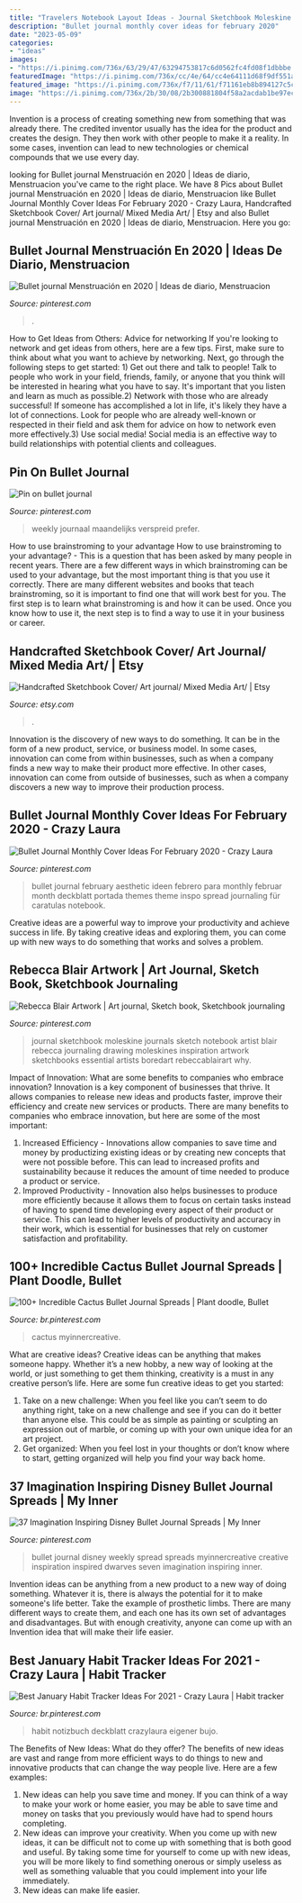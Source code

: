 ```yaml
---
title: "Travelers Notebook Layout Ideas - Journal Sketchbook Moleskine Journals Sketch Notebook Artist Blair Rebecca Journaling Drawing Moleskines Inspiration Artwork Sketchbooks Essential Artists Boredart Rebeccablairart Why"
description: "Bullet journal monthly cover ideas for february 2020"
date: "2023-05-09"
categories:
- "ideas"
images:
- "https://i.pinimg.com/736x/63/29/47/63294753817c6d0562fc4fd08f1dbbbe.jpg"
featuredImage: "https://i.pinimg.com/736x/cc/4e/64/cc4e64111d68f9df551abd5baced40e9.jpg"
featured_image: "https://i.pinimg.com/736x/f7/11/61/f71161eb8b894127c5c95396809c73df.jpg"
image: "https://i.pinimg.com/736x/2b/30/08/2b300881804f58a2acdab1be97ecd305.jpg"
---
```



Invention is a process of creating something new from something that was already there. The credited inventor usually has the idea for the product and creates the design. They then work with other people to make it a reality. In some cases, invention can lead to new technologies or chemical compounds that we use every day.

	

		
looking for Bullet journal Menstruación en 2020 | Ideas de diario, Menstruacion you've came to the right place. We have 8 Pics about Bullet journal Menstruación en 2020 | Ideas de diario, Menstruacion like Bullet Journal Monthly Cover Ideas For February 2020 - Crazy Laura, Handcrafted Sketchbook Cover/ Art journal/ Mixed Media Art/ | Etsy and also Bullet journal Menstruación en 2020 | Ideas de diario, Menstruacion. Here you go:
		
    
## Bullet Journal Menstruación En 2020 | Ideas De Diario, Menstruacion

<img loading=lazy src="https://i.pinimg.com/736x/f7/11/61/f71161eb8b894127c5c95396809c73df.jpg" onerror="this.onerror=null;this.src='https://tse4.mm.bing.net/th?id=OIP.jbXF6klhJoVHmPfrzwqz2gHaJN&amp;pid=15.1';" alt="Bullet journal Menstruación en 2020 | Ideas de diario, Menstruacion">

_Source: pinterest.com_

>. 

	

How to Get Ideas from Others: Advice for networking
If you're looking to network and get ideas from others, here are a few tips. First, make sure to think about what you want to achieve by networking. Next, go through the following steps to get started: 1) Get out there and talk to people! Talk to people who work in your field, friends, family, or anyone that you think will be interested in hearing what you have to say. It's important that you listen and learn as much as possible.2) Network with those who are already successful! If someone has accomplished a lot in life, it's likely they have a lot of connections. Look for people who are already well-known or respected in their field and ask them for advice on how to network even more effectively.3) Use social media! Social media is an effective way to build relationships with potential clients and colleagues.

    
## Pin On Bullet Journal

<img loading=lazy src="https://i.pinimg.com/736x/cc/4e/64/cc4e64111d68f9df551abd5baced40e9.jpg" onerror="this.onerror=null;this.src='https://tse1.mm.bing.net/th?id=OIP.oX-bO4rrom_L8s9e_MobzgHaHa&amp;pid=15.1';" alt="Pin on bullet journal">

_Source: pinterest.com_

>weekly journaal maandelijks verspreid prefer. 

	

How to use brainstroming to your advantage
How to use brainstroming to your advantage? - This is a question that has been asked by many people in recent years. There are a few different ways in which brainstroming can be used to your advantage, but the most important thing is that you use it correctly. There are many different websites and books that teach brainstroming, so it is important to find one that will work best for you. The first step is to learn what brainstroming is and how it can be used. Once you know how to use it, the next step is to find a way to use it in your business or career.

    
## Handcrafted Sketchbook Cover/ Art Journal/ Mixed Media Art/ | Etsy

<img loading=lazy src="https://i.etsystatic.com/18871255/r/il/f8b68e/2425557363/il_794xN.2425557363_be9v.jpg" onerror="this.onerror=null;this.src='https://tse2.mm.bing.net/th?id=OIP.6pHQc5Att56iR1BNCc576AHaJ4&amp;pid=15.1';" alt="Handcrafted Sketchbook Cover/ Art journal/ Mixed Media Art/ | Etsy">

_Source: etsy.com_

>. 

	

Innovation is the discovery of new ways to do something. It can be in the form of a new product, service, or business model. In some cases, innovation can come from within businesses, such as when a company finds a new way to make their product more effective. In other cases, innovation can come from outside of businesses, such as when a company discovers a new way to improve their production process.

    
## Bullet Journal Monthly Cover Ideas For February 2020 - Crazy Laura

<img loading=lazy src="https://i.pinimg.com/736x/2b/30/08/2b300881804f58a2acdab1be97ecd305.jpg" onerror="this.onerror=null;this.src='https://tse3.mm.bing.net/th?id=OIP.m6UhKuVB6eXfSOq4cu9MvQHaLH&amp;pid=15.1';" alt="Bullet Journal Monthly Cover Ideas For February 2020 - Crazy Laura">

_Source: pinterest.com_

>bullet journal february aesthetic ideen febrero para monthly februar month deckblatt portada themes theme inspo spread journaling für caratulas notebook. 

	

Creative ideas are a powerful way to improve your productivity and achieve success in life. By taking creative ideas and exploring them, you can come up with new ways to do something that works and solves a problem.

    
## Rebecca Blair Artwork | Art Journal, Sketch Book, Sketchbook Journaling

<img loading=lazy src="https://i.pinimg.com/736x/c1/a6/be/c1a6be1165e3637d4acaa04901223bb0--moleskine-art-sketchbook-ideas.jpg" onerror="this.onerror=null;this.src='https://tse2.mm.bing.net/th?id=OIP.P2aLXY5TCbpz3xDVROpp2gHaFj&amp;pid=15.1';" alt="Rebecca Blair Artwork | Art journal, Sketch book, Sketchbook journaling">

_Source: pinterest.com_

>journal sketchbook moleskine journals sketch notebook artist blair rebecca journaling drawing moleskines inspiration artwork sketchbooks essential artists boredart rebeccablairart why. 

	

Impact of Innovation: What are some benefits to companies who embrace innovation?
Innovation is a key component of businesses that thrive. It allows companies to release new ideas and products faster, improve their efficiency and create new services or products. There are many benefits to companies who embrace innovation, but here are some of the most important: 
1. Increased Efficiency - Innovations allow companies to save time and money by productizing existing ideas or by creating new concepts that were not possible before. This can lead to increased profits and sustainability because it reduces the amount of time needed to produce a product or service. 
2. Improved Productivity - Innovation also helps businesses to produce more efficiently because it allows them to focus on certain tasks instead of having to spend time developing every aspect of their product or service. This can lead to higher levels of productivity and accuracy in their work, which is essential for businesses that rely on customer satisfaction and profitability.

    
## 100+ Incredible Cactus Bullet Journal Spreads | Plant Doodle, Bullet

<img loading=lazy src="https://i.pinimg.com/736x/e0/60/37/e06037dfd0ddc02c39b7b9389ec62e00.jpg" onerror="this.onerror=null;this.src='https://tse1.mm.bing.net/th?id=OIP.q261-695zKpY_ePOs-OckAHaHa&amp;pid=15.1';" alt="100+ Incredible Cactus Bullet Journal Spreads | Plant doodle, Bullet">

_Source: br.pinterest.com_

>cactus myinnercreative. 

	

What are creative ideas?
Creative ideas can be anything that makes someone happy. Whether it’s a new hobby, a new way of looking at the world, or just something to get them thinking, creativity is a must in any creative person’s life. Here are some fun creative ideas to get you started: 
1. Take on a new challenge: When you feel like you can’t seem to do anything right, take on a new challenge and see if you can do it better than anyone else. This could be as simple as painting or sculpting an expression out of marble, or coming up with your own unique idea for an art project. 
2. Get organized: When you feel lost in your thoughts or don’t know where to start, getting organized will help you find your way back home.

    
## 37 Imagination Inspiring Disney Bullet Journal Spreads | My Inner

<img loading=lazy src="https://i.pinimg.com/736x/63/29/47/63294753817c6d0562fc4fd08f1dbbbe.jpg" onerror="this.onerror=null;this.src='https://tse2.mm.bing.net/th?id=OIP.Ct0Js8e_obo2WP6Kiz1_sQHaHa&amp;pid=15.1';" alt="37 Imagination Inspiring Disney Bullet Journal Spreads | My Inner">

_Source: pinterest.com_

>bullet journal disney weekly spread spreads myinnercreative creative inspiration inspired dwarves seven imagination inspiring inner. 

	

Invention ideas can be anything from a new product to a new way of doing something. Whatever it is, there is always the potential for it to make someone's life better. Take the example of prosthetic limbs. There are many different ways to create them, and each one has its own set of advantages and disadvantages. But with enough creativity, anyone can come up with an Invention idea that will make their life easier.

    
## Best January Habit Tracker Ideas For 2021 - Crazy Laura | Habit Tracker

<img loading=lazy src="https://i.pinimg.com/736x/53/42/63/5342634f6678f7bbbc753e35cf44734f.jpg" onerror="this.onerror=null;this.src='https://tse4.mm.bing.net/th?id=OIP.73F3hlsoIGVfjpgNvvtYkQHaLH&amp;pid=15.1';" alt="Best January Habit Tracker Ideas For 2021 - Crazy Laura | Habit tracker">

_Source: br.pinterest.com_

>habit notizbuch deckblatt crazylaura eigener bujo. 

	

The Benefits of New Ideas: What do they offer?
The benefits of new ideas are vast and range from more efficient ways to do things to new and innovative products that can change the way people live. Here are a few examples: 
1. New ideas can help you save time and money. If you can think of a way to make your work or home easier, you may be able to save time and money on tasks that you previously would have had to spend hours completing. 
2. New ideas can improve your creativity. When you come up with new ideas, it can be difficult not to come up with something that is both good and useful. By taking some time for yourself to come up with new ideas, you will be more likely to find something onerous or simply useless as well as something valuable that you could implement into your life immediately. 
3. New ideas can make life easier.

